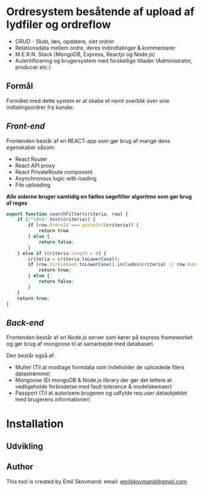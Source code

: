 # Ordresystem besåtende af upload af lydfiler og ordreflow

* CRUD - Skab, læs, opdatere, slet ordrer
* Relationsdata mellem ordre, deres indindtalinger & kommentarer
* M.E.R.N. Stack (MongoDB, Express, Reactjs og Node.js)
* Autentificering og brugersystem med forskellige tillader (Administrator, producer etc.)

## Formål

Formålet med dette system er at skabe et nemt overblik over sine indtalingsordrer fra kunder.

## *Front-end*

Frontenden består af en REACT-app som gør brug af mange dens egenskaber såsom:
- React Router
- React API proxy
- React PrivateRoute component
- Asynchronous logic with loading
- File uploading

**Alle siderne bruger samtidig en fælles søgefilter algoritme som gør brug af regex**

```javascript
export function searchFilter(criteria, row) {
    if (/^\d+$/.test(criteria)) {
        if (row.OrdreId === parseInt(criteria)) {
            return true
        } else {
            return false;
        }
    } else if (criteria.length > 0) {
        criteria = criteria.toLowerCase();
        if (row.Virksomhed.toLowerCase().includes(criteria) || row.Kundenavn.toLowerCase().includes(criteria) || row.ValgteSpeaker.toLowerCase().includes(criteria)) {
            return true;
        } else {
            return false;
        }
    }
    return true;
}
```

## *Back-end*

Frontenden består af en Node.js server som kører på express frameworket og gør brug af mongoose til at samarbejde med databasen.

Den består også af:
- Multer (Til at modtage formdata som indeholder de uploadede filers datastrømme)
- Mongoose (Et mongoDB & Node.js library der gør det lettere at vedligeholde forbindelse med fault tolerance & modelskemaer)
- Passport (Til at autorisere brugeren og udfylde req.user dataobjektet med brugerens informationer)

# Installation


## Udvikling

## Author
This tool is created by Emil Skovmand: email: emilskovmand@gmail.com
